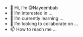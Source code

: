 - 👋 Hi, I’m @Nayeembab
- 👀 I’m interested in ...
- 🌱 I’m currently learning ...
- 💞️ I’m looking to collaborate on ...
- 📫 How to reach me ...

<!---
Nayeembab/Nayeembab is a ✨ special ✨ repository because its `README.md` (this file) appears on your GitHub profile.
You can click the Preview link to take a look at your changes.
--->

